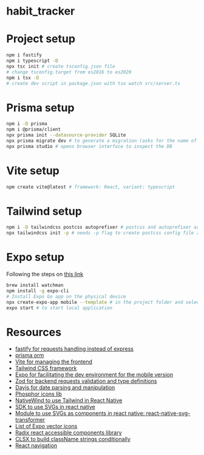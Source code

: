 # habit_tracker

# Project setup

```bash
npm i fastify
npm i typescript -D
npx tsc init # create tsconfig.json file
# change tsconfig.target from es2016 to es2020
npm i tsx -D
# create dev script in package.json with tsx watch src/server.ts
```

# Prisma setup

```bash
npm i -D prisma
npm i @prisma/client
npx prisma init --datasource-provider SQLite
npx prisma migrate dev # to generate a migration (asks for the name of the migration that will be concatenated to the name of the migration file)
npx prisma studio # opens browser interface to inspect the DB
```

# Vite setup

```bash
npm create vite@latest # framework: React, variant: typescript
```

# Tailwind setup

```bash
npm i -D tailwindcss postcss autoprefixer # postcss and autoprefixer are only required for the web project
npx tailwindcss init -p # needs -p flag to create postcss config file and integrate with Vite (to initialize tailwind on the mobile folder you don't need the -p flag)
```

# Expo setup

Following the steps on [this link](https://react-native.rocketseat.dev/expo-managed/macos)

```bash
brew install watchman
npm install -g expo-cli
# Install Expo Go app on the physical device
npx create-expo-app mobile --template # in the project folder and select template Basic (Typescript)
expo start # to start local application
```

# Resources

- [fastify for requests handling instead of express](https://www.fastify.io/)
- [prisma orm](https://www.prisma.io/)
- [Vite for managing the frontend](https://vitejs.dev/)
- [Tailwind CSS framework](https://tailwindcss.com/)
- [Expo for facilitating the dev environment for the mobile version](https://expo.dev/)
- [Zod for backend requests validation and type definitions](https://www.npmjs.com/package/zod)
- [Dayjs for date parsing and manipulation](https://www.npmjs.com/package/dayjs)
- [Phosphor icons lib](https://phosphoricons.com/)
- [NativeWind to use Tailwind in React Native](https://www.nativewind.dev/)
- [SDK to use SVGs in react native](https://docs.expo.dev/versions/latest/sdk/svg/)
- [Module to use SVGs as components in react native: react-native-svg-transformer](https://github.com/kristerkari/react-native-svg-transformer)
- [List of Expo vector icons](https://oblador.github.io/react-native-vector-icons/)
- [Radix react accessible components library](https://www.radix-ui.com/)
- [CLSX to build className strings conditionally](https://www.npmjs.com/package/clsx)
- [React navigation](https://reactnavigation.org/)

